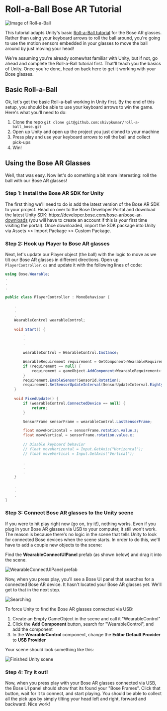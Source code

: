# Roll-a-Ball Bose AR Tutorial

![Image of Roll-a-Ball](https://assetstorev1-prd-cdn.unity3d.com/key-image/93cb3095-8ffd-4a8e-bea0-58233c41fadc.jpg)

This tutorial adapts Unity's basic [Roll-a-Ball tutorial](https://unity3d.com/kr/learn/tutorials/s/roll-ball-tutorial) for the Bose AR glasses. Rather than using your keyboard arrows to roll the ball around, you're going to use the motion sensors embedded in your glasses to move the ball around by just moving your head!

We're assuming you're already somewhat familiar with Unity, but if not, go ahead and complete the Roll-a-Ball tutorial first. That'll teach you the basics of Unity. Once you're done, head on back here to get it working with your Bose glasses.

## Basic Roll-a-Ball

Ok, let's get the basic Roll-a-ball working in Unity first. By the end of this setup, you should be able to use your keyboard arrows to win the game. Here's what you'll need to do:

1. Clone the repo `git clone git@github.com:shivpkumar/roll-a-ball_bose.git`
1. Open up Unity and open up the project you just cloned to your machine
1. Press play and use your keyboard arrows to roll the ball and collect pick-ups
1. Win!

## Using the Bose AR Glasses

Well, that was easy. Now let's do something a bit more interesting: roll the ball with our Bose AR glasses!

### Step 1: Install the Bose AR SDK for Unity

The first thing we'll need to do is add the latest version of the Bose AR SDK to your project. Head on over to the Bose Developer Portal and download the latest Unity SDK: https://developer.bose.com/bose-ar/bose-ar-downloads (you will have to create an account if this is your first time visiting the portal). Once downloaded, import the SDK package into Unity via Assets >> Import Package >> Custom Package.

### Step 2: Hook up Player to Bose AR glasses

Next, let's update our Player object (the ball) with the logic to move as we tilt our Bose AR glasses in different directions. Open up `PlayerController.cs` and update it with the following lines of code:

```csharp
using Bose.Wearable;
.
.
.

public class PlayerController : MonoBehaviour {
    
    .
    .
    .
    WearableControl wearableControl;
    
    void Start() {
        .
        .
        .
        
        wearableControl = WearableControl.Instance;

        WearableRequirement requirement = GetComponent<WearableRequirement>();
        if (requirement == null) {
            requirement = gameObject.AddComponent<WearableRequirement>();
        }
        requirement.EnableSensor(SensorId.Rotation);
        requirement.SetSensorUpdateInterval(SensorUpdateInterval.EightyMs);
    }
    
    void FixedUpdate() {
        if (wearableControl.ConnectedDevice == null) {
            return;
        }

        SensorFrame sensorFrame = wearableControl.LastSensorFrame;

        float moveHorizontal = sensorFrame.rotation.value.z;
        float moveVertical = sensorFrame.rotation.value.x;
        
        // Disable keyboard behavior
        // float moveHorizontal = Input.GetAxis("Horizontal");
        // float moveVertical = Input.GetAxis("Vertical");
        
        .
        .
        .
    }
    
    .
    .
    .
}
```

### Step 3: Connect Bose AR glasses to the Unity scene

If you were to hit play right now (go on, try it!), nothing works. Even if you plug in your Bose AR glasses via USB to your computer, it still won't work. The reason is because there's no logic in the scene that tells Unity to look for connected Bose devices when the scene starts. In order to do this, we'll have to add a couple new objects to the scene:

Find the **WearableConnectUIPanel** prefab (as shown below) and drag it into the scene.

![WearableConnectUIPanel prefab](https://user-images.githubusercontent.com/3858670/57002661-d75c3200-6b75-11e9-87a8-709511c17551.png)

Now, when you press play, you'll see a Bose UI panel that searches for a connected Bose AR device. It hasn't located your Bose AR glasses yet. We'll get to that in the next step.

![Searching](https://user-images.githubusercontent.com/3858670/57002943-e3e18a00-6b77-11e9-8bc3-e9a0bfe4a18a.png)

To force Unity to find the Bose AR glasses connected via USB:

1. Create an Empty GameObject in the scene and call it "WearableControl"
1. Click the **Add Component** button, search for "WearableControl", and add the component
1. In the **WearableControl** component, change the **Editor Default Provider** to **USB Provider**

Your scene should look something like this:

![Finished Unity scene](https://user-images.githubusercontent.com/3858670/57003102-22c40f80-6b79-11e9-8560-2e8db857b3ed.png)

### Step 4: Try it out!

Now, when you press play with your Bose AR glasses connected via USB, the Bose UI panel should show that its found your "Bose Frames". Click that button, wait for it to connect, and start playing. You should be able to collect all the pick ups by simply tilting your head left and right, forward and backward. Nice work!
